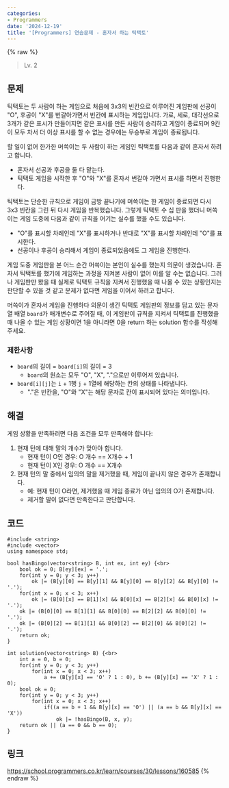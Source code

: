 ```yaml
---
categories:
- Programmers
date: '2024-12-19'
title: '[Programmers] 연습문제 - 혼자서 하는 틱택토'
---
```


{% raw %}
> Lv. 2<br>

## 문제
틱택토는 두 사람이 하는 게임으로 처음에 3x3의 빈칸으로 이루어진 게임판에 선공이 "O", 후공이 "X"를 번갈아가면서 빈칸에 표시하는 게임입니다. 가로, 세로, 대각선으로 3개가 같은 표시가 만들어지면 같은 표시를 만든 사람이 승리하고 게임이 종료되며 9칸이 모두 차서 더 이상 표시를 할 수 없는 경우에는 무승부로 게임이 종료됩니다.

할 일이 없어 한가한 머쓱이는 두 사람이 하는 게임인 틱택토를 다음과 같이 혼자서 하려고 합니다.

-   혼자서 선공과 후공을 둘 다 맡는다.
-   틱택토 게임을 시작한 후 "O"와 "X"를 혼자서 번갈아 가면서 표시를 하면서 진행한다.

틱택토는 단순한 규칙으로 게임이 금방 끝나기에 머쓱이는 한 게임이 종료되면 다시 3x3 빈칸을 그린 뒤 다시 게임을 반복했습니다. 그렇게 틱택토 수 십 판을 했더니 머쓱이는 게임 도중에 다음과 같이 규칙을 어기는 실수를 했을 수도 있습니다.

-   "O"를 표시할 차례인데 "X"를 표시하거나 반대로 "X"를 표시할 차례인데 "O"를 표시한다.
-   선공이나 후공이 승리해서 게임이 종료되었음에도 그 게임을 진행한다.

게임 도중 게임판을 본 어느 순간 머쓱이는 본인이 실수를 했는지 의문이 생겼습니다. 혼자서 틱택토를 했기에 게임하는 과정을 지켜본 사람이 없어 이를 알 수는 없습니다. 그러나 게임판만 봤을 때 실제로 틱택토 규칙을 지켜서 진행했을 때 나올 수 있는 상황인지는 판단할 수 있을 것 같고 문제가 없다면 게임을 이어서 하려고 합니다.

머쓱이가 혼자서 게임을 진행하다 의문이 생긴 틱택토 게임판의 정보를 담고 있는 문자열 배열  `board`가 매개변수로 주어질 때, 이 게임판이 규칙을 지켜서 틱택토를 진행했을 때 나올 수 있는 게임 상황이면 1을 아니라면 0을 return 하는 solution 함수를 작성해 주세요.

### 제한사항
-   `board`의 길이 =  `board[i]`의 길이 = 3
    -   `board`의 원소는 모두 "O", "X", "."으로만 이루어져 있습니다.
-   `board[i][j]`는  `i`  + 1행  `j`  + 1열에 해당하는 칸의 상태를 나타냅니다.
    -   "."은 빈칸을, "O"와 "X"는 해당 문자로 칸이 표시되어 있다는 의미입니다.

## 해결
게임 상황을 만족하려면 다음 조건을 모두 만족해야 합니다:
1. 현재 턴에 대해 말의 개수가 맞아야 합니다.
	- 현재 턴이 O인 경우: O 개수 == X개수 + 1
	- 현재 턴이 X인 경우: O 개수 == X개수
2. 현재 턴의 말 중에서 임의의 말을 제거했을 때, 게임이 끝나지 않은 경우가 존재합니다.
	- 예: 현재 턴이 O라면, 제거했을 때 게임 종료가 아닌 임의의 O가 존재합니다.
	- 제거할 말이 없다면 만족한다고 판단합니다.

## 코드
```
#include <string>
#include <vector>
using namespace std;

bool hasBingo(vector<string> B, int ex, int ey) {<br>
    bool ok = 0; B[ey][ex] = '.';
    for(int y = 0; y < 3; y++)
        ok |= (B[y][0] == B[y][1] && B[y][0] == B[y][2] && B[y][0] != '.');
    for(int x = 0; x < 3; x++)
        ok |= (B[0][x] == B[1][x] && B[0][x] == B[2][x] && B[0][x] != '.');
    ok |= (B[0][0] == B[1][1] && B[0][0] == B[2][2] && B[0][0] != '.');
    ok |= (B[0][2] == B[1][1] && B[0][2] == B[2][0] && B[0][2] != '.');
    return ok;
}

int solution(vector<string> B) {<br>
    int a = 0, b = 0;
    for(int y = 0; y < 3; y++)
        for(int x = 0; x < 3; x++)
            a += (B[y][x] == 'O' ? 1 : 0), b += (B[y][x] == 'X' ? 1 : 0);
    bool ok = 0;
    for(int y = 0; y < 3; y++)
        for(int x = 0; x < 3; x++)
            if((a == b + 1 && B[y][x] == 'O') || (a == b && B[y][x] == 'X'))
                ok |= !hasBingo(B, x, y);
    return ok || (a == 0 && b == 0);
}
```

## 링크
https://school.programmers.co.kr/learn/courses/30/lessons/160585
{% endraw %}